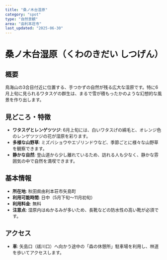 ```yaml
---
title: "桑ノ木台湿原"
category: "spot"
type: "自然景観"
area: "由利本荘市"
last_updated: "2025-06-30"
---
```


# 桑ノ木台湿原（くわのきだい しつげん）

## 概要
鳥海山の3合目付近に位置する、手つかずの自然が残る広大な湿原です。特に6月上旬に見られるワタスゲの群生は、まるで雪が積もったかのような幻想的な風景を作り出します。

## 見どころ・特徴
- **ワタスゲとレンゲツツジ**: 6月上旬には、白いワタスげの綿毛と、オレンジ色のレンゲツツジの花が湿原を彩ります。
- **多様な山野草**: ミズバショウやエゾリンドウなど、季節ごとに様々な山野草を観察できます。
- **静かな自然**: 登山道から少し離れているため、訪れる人も少なく、静かな雰囲気の中で自然を満喫できます。

## 基本情報
- **所在地**: 秋田県由利本荘市矢島町
- **利用可能時間**: 日中（5月下旬～11月初旬）
- **利用料金**: 無料
- **注意点**: 湿原内はぬかるみが多いため、長靴などの防水性の高い靴が必須です。

## アクセス
- **車**: 矢島口（祓川口）へ向かう途中の「森の休憩所」駐車場を利用し、林道を歩いてアクセスします。